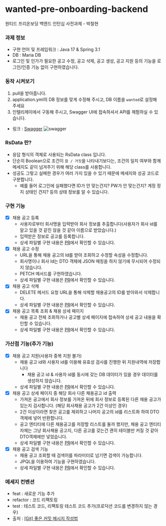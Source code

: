 # wanted-pre-onboarding-backend
원티드 프리온보딩 백엔드 인턴십 사전과제 - 박철현

### 과제 정보
- 구현 언어 및 프레임워크 : Java 17 & Spring 3.1
- DB : Maria DB
- 로그인 및 인가가 필요한 공고 수정, 공고 삭제, 공고 생성, 공고 지원 등의 기능을 로그인/인증 기능 없이 구현하였습니다.

### 동작 시켜보기
1. pull을 받아줍니다.
2. application.yml의 DB 정보를 맞게 수정해 주시고, DB 이름을 `wanted`로 설정해 주세요
3. 인텔리제이에서 구동해 주시고, Swagger UI에 접속하셔서 API를 체험하실 수 있습니다.
  - 링크 : [Swagger](http://localhost:8080/swagger-ui/index.html?continue#/)
![swagger](https://github.com/CheorHyeon/wanted-pre-onboarding-backend/assets/126079049/2aee3730-3cdc-4ca7-aadf-7a4f18f48e13)

### RsData 란?
- 응답 형식의 객체로 사용되는 RsData class 입니다.
- 단순히 Boolean으로 조건이 `참 / 거짓`을 나타내기보다는, 조건의 일치 여부와 함께 메세지도 같이 넘겨주기 위해 해당 class를 사용합니다.
- 성공도 그렇고 실패한 경우가 여러 가지 있을 수 있기 때문에 메세지와 성공 코드로 구분합니다.
  - 예를 들어 로그인에 실패했다면 ID가 안 맞는건지? PW가 안 맞는건지? 계정 정지 상태인 건지? 등의 상태 정보를 알 수 있습니다.

### 구현 기능
- [x] 채용 공고 등록
    - 사용자로부터 회사명을 입력받아 회사 정보를 추출합니다(사용자가 회사 id를 알고 있을 것 같진 않을 것 같아 이름으로 받았습니다.)
    - 입력받은 정보로 공고를 등록합니다.
    - 상세 파일별 구현 내용은 [PR](https://github.com/CheorHyeon/wanted-pre-onboarding-backend/pull/1)에서 확인할 수 있습니다.
- [x] 채용 공고 수정
    - URL을 통해 채용 공고의 Id를 받아 조회하고 수정할 속성을 수정합니다.
    - 회사명이나 회사 Id는 DTO 객체에 JSON 매칭을 하지 않기에 무시되어 수정되지 않습니다.
    - PETCH 메서드를 구현하였습니다.
    - 상세 파일별 구현 내용은 [PR](https://github.com/CheorHyeon/wanted-pre-onboarding-backend/pull/2)에서 확인할 수 있습니다.
- [x] 채용 공고 삭제
    - DELETE 메서드 요청 URL을 통해 삭제할 채용공고의 ID를 받아와서 삭제합니다.
    - 상세 파일별 구현 내용은 [PR](https://github.com/CheorHyeon/wanted-pre-onboarding-backend/pull/3)에서 확인할 수 있습니다.
- [x] 채용 공고 목록 조회 & 채용 상세 페이지
    - 채용 공고 전체 조회하거나 공고별 상세 페이지에 접속하여 상세 공고 내용을 확인할 수 있습니다.
    - 상세 파일별 구현 내용은 [PR](https://github.com/CheorHyeon/wanted-pre-onboarding-backend/pull/4)에서 확인할 수 있습니다.

### 가산점 기능(추가 기능)
- [x] 채용 공고 지원(사용자 중복 지원 불가)
    - 채용 공고 id와 사용자 id를 이용해 유효성 검사를 진행한 뒤 지원내역에 저장합니다
      - 채용 공고 id & 사용자 id를 동시에 갖는 DB 데이터가 있을 경우 데이터를 생성하지 않습니다.
    - 상세 파일별 구현 내용은 [PR](https://github.com/CheorHyeon/wanted-pre-onboarding-backend/pull/5)에서 확인할 수 있습니다.
- [x] 채용 공고 상세 페이지 중 해당 회사 다른 채용공고 id 출력
    - 가져온 공고에서 회사 정보를 가져온 뒤에 회사 정보로 등록된 다른 채용 공고가 있는지 검사합니다. (해당 회사채용 공고가 2건 이상인 경우)
    - 2건 이상이라면 찾은 공고를 제외하고 나머지 공고의 id를 리스트화 하여 DTO객체에 넣어 반환합니다.
    - 공고 엔티티에 다른 채용공고를 저장할 리스트를 둘까 했지만, 채용 공고 엔티티 자체는 그냥 회사채용 공고지, 다른 공고를 갖는건 괜히 테이블만 커질 것 같아 DTO객체에만 넣었습니다.
    - 상세 파일별 구현 내용은 [PR](https://github.com/CheorHyeon/wanted-pre-onboarding-backend/pull/6)에서 확인할 수 있습니다.
- [x] 채용 공고 검색 기능
    - 채용 공고 조회할 때 검색어를 파라미터로 넘기면 검색이 가능합니다.
    - JPQL을 이용하여 기능을 구현하였습니다.
    - 상세 파일별 구현 내용은 [PR](https://github.com/CheorHyeon/wanted-pre-onboarding-backend/pull/7)에서 확인할 수 있습니다.
     
### 메세지 컨벤션
- feat : 새로운 기능 추가
- refactor : 코드 리팩토링
- test : 테스트 코드, 리팩토링 테스트 코드 추가(프로덕션 코드를 변경하지 않는 경우)
- 출처 : [[Git] 좋은 커밋 메시지 작성법](https://cocoon1787.tistory.com/708)
    
